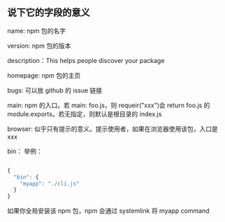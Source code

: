 ## 说下它的字段的意义

name: npm 包的名字

version: npm 包的版本

description：This helps people discover your package

homepage: npm 包的主页

bugs: 可以放 github 的 issue 链接

main: npm 的入口。若 main: foo.js，则 requeir("xxx")会 return foo.js 的 module.exports。若无指定，则默认是根目录的 index.js

browser: 似乎只有提示的意义。提示使用者，如果在浏览器使用该包，入口是 xxx

bin：
举例：

```js

{
  "bin": {
    "myapp": "./cli.js"
  }
}
```

如果你全局安装该 npm 包，npm 会通过 systemlink 将 myapp command
